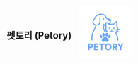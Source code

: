 <div align="left" style="display: flex; align-items: center;">
  <h2 style="margin-right: 16px;">펫토리 (Petory)</h2>
  <img src="src/main/resources/static/images/ui/petory.png" alt="Petory 이미지" width="120"/>
</div>
